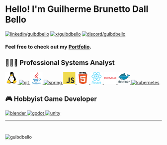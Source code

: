<h1 align="left">Hello! I'm Guilherme Brunetto Dall Bello</h1>

<p align="left">
    <a href="https://linkedin.com/in/guibdbello" target="blank"><img align="center" src="https://cdn.jsdelivr.net/gh/devicons/devicon@latest/icons/linkedin/linkedin-original.svg" alt="linkedin/guibdbello" height="30" width="40" /></a>
    <a href="https://x.com/guibdbello" target="blank"><img align="center" src="https://cdn.jsdelivr.net/gh/devicons/devicon@latest/icons/twitter/twitter-original.svg" alt="x/guibdbello" height="30" width="40" /></a>
    <a href="https://discord.gg/.guibdbello" target="blank"><img align="center" src="https://raw.githubusercontent.com/rahuldkjain/github-profile-readme-generator/master/src/images/icons/Social/discord.svg" alt="discord/guibdbello" height="30" width="40" /></a>
</p>

<h3 align="left">Feel free to check out my <a href="https://guibdbello.github.io">Portfolio</a>.</h3>

<h2 align="left">👨🏻‍💻 Professional Systems Analyst</h2>
<p align="left">
    <a href="https://www.linux.org/" target="_blank" rel="noreferrer"> <img src="https://raw.githubusercontent.com/devicons/devicon/master/icons/linux/linux-original.svg" alt="linux" width="40" height="40"/> </a>
    <a href="https://git-scm.com/" target="_blank" rel="noreferrer"> <img src="https://www.vectorlogo.zone/logos/git-scm/git-scm-icon.svg" alt="git" width="40" height="40"/> </a>
    <a href="https://www.java.com" target="_blank" rel="noreferrer"> <img src="https://raw.githubusercontent.com/devicons/devicon/master/icons/java/java-original.svg" alt="java" width="40" height="40"/> </a> 
    <a href="https://spring.io/" target="_blank" rel="noreferrer"> <img src="https://www.vectorlogo.zone/logos/springio/springio-icon.svg" alt="spring" width="40" height="40"/> </a>
    <a href="https://developer.mozilla.org/en-US/docs/Web/JavaScript" target="_blank" rel="noreferrer"> <img src="https://raw.githubusercontent.com/devicons/devicon/master/icons/javascript/javascript-original.svg" alt="javascript" width="40" height="40"/> </a>
    <a href="https://www.w3.org/html/" target="_blank" rel="noreferrer"> <img src="https://raw.githubusercontent.com/devicons/devicon/master/icons/html5/html5-original-wordmark.svg" alt="html5" width="40" height="40"/> </a>
    <a href="https://reactjs.org/" target="_blank" rel="noreferrer"> <img src="https://raw.githubusercontent.com/devicons/devicon/master/icons/react/react-original-wordmark.svg" alt="react" width="40" height="40"/> </a>
    <a href="https://www.oracle.com/" target="_blank" rel="noreferrer"> <img src="https://raw.githubusercontent.com/devicons/devicon/master/icons/oracle/oracle-original.svg" alt="oracle" width="40" height="40"/> </a>
    <a href="https://www.docker.com/" target="_blank" rel="noreferrer"> <img src="https://raw.githubusercontent.com/devicons/devicon/master/icons/docker/docker-original-wordmark.svg" alt="docker" width="40" height="40"/> </a>
    <a href="https://kubernetes.io" target="_blank" rel="noreferrer"> <img src="https://www.vectorlogo.zone/logos/kubernetes/kubernetes-icon.svg" alt="kubernetes" width="40" height="40"/> </a>
</p>

<h2 align="left">🎮 Hobbyist Game Developer</h2>
<p align="left">
    <a href="https://www.blender.org/" target="_blank" rel="noreferrer"> <img src="https://download.blender.org/branding/community/blender_community_badge_white.svg" alt="blender" width="40" height="40"/> </a>
    <a href="https://godotengine.org/"> <img src="https://cdn.jsdelivr.net/gh/devicons/devicon@latest/icons/godot/godot-original.svg"alt="godot" width="40" height="40" /> </a>
    <a href="https://unity.com/" target="_blank" rel="noreferrer"> <img src="https://www.vectorlogo.zone/logos/unity3d/unity3d-icon.svg" alt="unity" width="40" height="40"/> </a>
</p>

---

<br />

<p>
    <img align="left" src="https://github-readme-streak-stats.herokuapp.com/?user=guibdbello&theme=dark" alt="guibdbello" />
</p>
